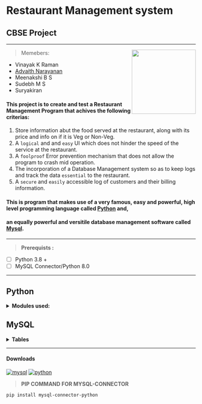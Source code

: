# **Restaurant Management system**
## CBSE Project
---
<img align="right" width="170" height="170" src="https://i.imgur.com/oeCaInY.png"> 

> Memebers:  
 -  Vinayak K Raman  
 -  [Advaith Narayanan](https://twitter.com/advaithnarayan) 
 -  Meenakshi B S 
 -  Sudebh M S
 -  Suryakiran
#### This project is to create and test a Restaurant Management Program that achives the following criterias:
 1. Store information abut the food served at the restaurant, along with its price and info on if it is Veg or Non-Veg.
 2. A `logical` and and `easy` UI which does not hinder the speed of the service at the restaurant.
 3. A `foolproof` Error prevention mechanism that does not allow the program to crash mid operation.
 4. The incorporation of a Database Management system so as to keep logs and track the data `essential` to the restaurant.
 5. A `secure` and `easily` accessible log of customers and their billing information.  
 
#### This is program that makes use of a very famous, easy and powerful, high level programming language called [**Python**](https://en.wikipedia.org/wiki/Python_(programming_language)) and,
#### an equally powerful and versitile database management software called [**Mysql**](https://en.wikipedia.org/wiki/MySQL).  
---
> **Prerequists :**
 - [ ] Python 3.8 +
 - [ ] MySQL Connector/Python 8.0
 
--- 

## Python

<details><summary><b>Modules used:</summary></b> 

##### No Custom modules are used

 - mysql.connector
 - csv
 - random
 - smtplib
 - ssl
 - od
 - time
 
</details>

## MySQL 

<details><summary><b>Tables</summary></b>  

| Field | Type | Null | Key | Default | Extra |
|----------|-------------|------|-----|---------|-------|
| fno | int(3)      | NO   | PRIMARY KEY | NULL    |       |
| fname | varchar(50) | YES  |     | NULL    |       |
| type | varchar(20) | YES  |     | NULL    |       |
| price  | int(5)      | YES  |     | NULL    |       |

 </details>


---


#### Downloads 

[![mysql](https://i.ibb.co/MCjFnY3/Mysql.png)](https://drive.google.com/file/d/1atgvrxOllQFe0fN6j3T2MJfnDmEaCNlH/view?usp=sharing)
[![python](https://i.ibb.co/0XCPPcF/Python.png)](https://www.python.org/)

>**PIP COMMAND FOR MYSQL-CONNECTOR**

`pip install mysql-connector-python`
